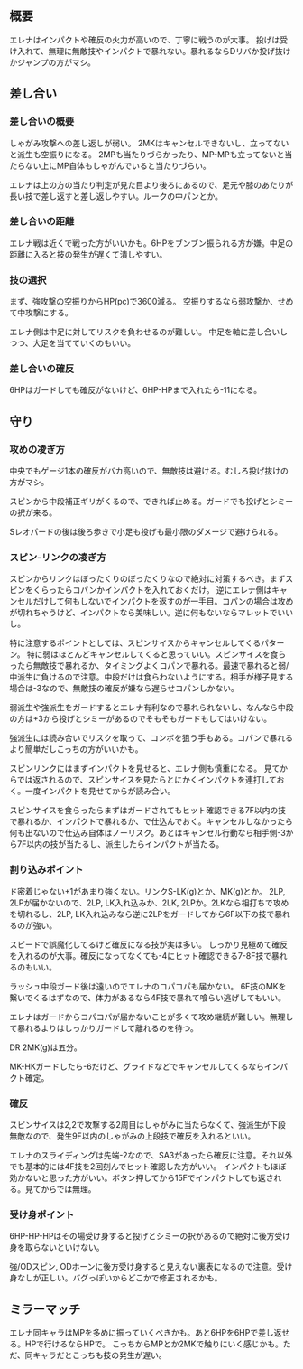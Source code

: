 ## 概要

エレナはインパクトや確反の火力が高いので、丁寧に戦うのが大事。
投げは受け入れて、無理に無敵技やインパクトで暴れない。暴れるならDリバか投げ抜けかジャンプの方がマシ。

## 差し合い

### 差し合いの概要

しゃがみ攻撃への差し返しが弱い。
2MKはキャンセルできないし、立ってないと派生も空振りになる。
2MPも当たりづらかったり、MP-MPも立ってないと当たらない上にMP自体もしゃがんでいると当たりづらい。

エレナは上の方の当たり判定が見た目より後ろにあるので、足元や膝のあたりが長い技で差し返すと差し返しやすい。ルークの中パンとか。

### 差し合いの距離

エレナ戦は近くで戦った方がいいかも。6HPをブンブン振られる方が嫌。中足の距離に入ると技の発生が遅くて潰しやすい。

### 技の選択

まず、強攻撃の空振りからHP(pc)で3600減る。
空振りするなら弱攻撃か、せめて中攻撃にする。

エレナ側は中足に対してリスクを負わせるのが難しい。
中足を軸に差し合いしつつ、大足を当てていくのもいい。

### 差し合いの確反

6HPはガードしても確反がないけど、6HP-HPまで入れたら-11になる。

## 守り

### 攻めの凌ぎ方

中央でもゲージ1本の確反がバカ高いので、無敵技は避ける。むしろ投げ抜けの方がマシ。

スピンから中段補正ギリがくるので、できれば止める。ガードでも投げとシミーの択が来る。

Sレオパードの後は後ろ歩きで小足も投げも最小限のダメージで避けられる。

### スピン-リンクの凌ぎ方

スピンからリンクはぼったくりのぼったくりなので絶対に対策するべき。まずスピンをくらったらコパンかインパクトを入れておくだけ。
逆にエレナ側はキャンセルだけして何もしないでインパクトを返すのが一手目。コパンの場合は攻めが切れちゃうけど、インパクトなら美味しい。逆に何もないならマレットでいいし。

特に注意するポイントとしては、スピンサイスからキャンセルしてくるパターン。
特に弱はほとんどキャンセルしてくると思っていい。スピンサイスを食らったら無敵技で暴れるか、タイミングよくコパンで暴れる。最速で暴れると弱/中派生に負けるので注意。中段だけは食らわないようにする。相手が様子見する場合は-3なので、無敵技の確反が嫌なら遅らせコパンしかない。

弱派生や強派生をガードするとエレナ有利なので暴れられないし、なんなら中段の方は+3から投げとシミーがあるのでそもそもガードもしてはいけない。

強派生には読み合いでリスクを取って、コンボを狙う手もある。コパンで暴れるより簡単だしこっちの方がいいかも。

スピンリンクにはまずインパクトを見せると、エレナ側も慎重になる。
見てからでは返されるので、スピンサイスを見たらとにかくインパクトを連打しておく。一度インパクトを見せてからが読み合い。

スピンサイスを食らったらまずはガードされてもヒット確認できる7F以内の技で暴れるか、インパクトで暴れるか、で仕込んでおく。キャンセルしなかったら何も出ないので仕込み自体はノーリスク。あとはキャンセル行動なら相手側-3から7F以内の技が当たるし、派生したらインパクトが当たる。

### 割り込みポイント

ド密着じゃない+1があまり強くない。リンクS-LK(g)とか、MK(g)とか。
2LP, 2LPが届かないので、2LP, LK入れ込みか、2LK, 2LPか。2LKなら相打ちで攻めを切れるし、2LP, LK入れ込みなら逆に2LPをガードしてから6F以下の技で暴れるのが強い。

スピードで誤魔化してるけど確反になる技が実は多い。
しっかり見極めて確反を入れるのが大事。確反になってなくても-4にヒット確認できる7-8F技で暴れるのもいい。

ラッシュ中段ガード後は遠いのでエレナのコパコパも届かない。
6F技のMKを繋いでくるはずなので、体力があるなら4F技で暴れて喰らい逃げしてもいい。

エレナはガードからコパコパが届かないことが多くて攻め継続が難しい。無理して暴れるよりはしっかりガードして離れるのを待つ。

DR 2MK(g)は五分。

MK-HKガードしたら-6だけど、グライドなどでキャンセルしてくるならインパクト確定。

### 確反

スピンサイスは2,2で攻撃する2周目はしゃがみに当たらなくて、強派生が下段無敵なので、発生9F以内のしゃがみの上段技で確反を入れるといい。

エレナのスライディングは先端-2なので、SA3があったら確反に注意。それ以外でも基本的には4F技を2回刻んでヒット確認した方がいい。
インパクトもほぼ効かないと思った方がいい。ボタン押してから15Fでインパクトしても返される。見てからでは無理。

### 受け身ポイント

6HP-HP-HPはその場受け身すると投げとシミーの択があるので絶対に後方受け身を取らないといけない。

強/ODスピン, ODホーンに後方受け身すると見えない裏表になるので注意。受け身なしが正しい。バグっぽいからどこかで修正されるかも。

## ミラーマッチ

エレナ同キャラはMPを多めに振っていくべきかも。あと6HPを6HPで差し返せる。HPで行けるならHPで。
こっちからMPとか2MKで触りにいく感じかも。ただ、同キャラだとこっちも技の発生が遅い。
